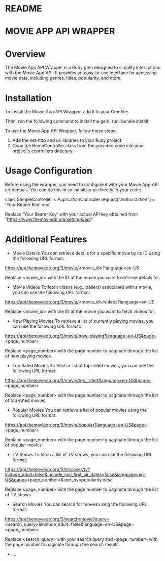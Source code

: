 # README
# MOVIE APP API WRAPPER
# Overview
The Movie App API Wrapper is a Ruby gem designed to simplify interactions with the Movie App API. It provides an easy-to-use interface for accessing movie data, including genres, titles, popularity, and more.

# Installation
To install the Movie App API Wrapper, add it to your Gemfile:

Then, run the following command to install the gem:
run: bundle install

To use the Movie App API Wrapper, follow these steps:
1. Add the net-http and uri libraries to your Ruby project.
2. Copy the HomeController class from the provided code into your project's controllers directory.

# Usage Configuration
Before using the wrapper, you need to configure it with your Movie App API credentials. You can do this in an initializer or directly in your code:

class SampleController < ApplicationController
request["Authorization"] = 'Your Bearer Key'
end

Replace 'Your Bearer Key' with your actual API key obtained from "https://www.themoviedb.org/settings/api".

# Additional Features
* Movie Details
You can retrieve details for a specific movie by its ID using the following URL format:

https://api.themoviedb.org/3/movie/<movie_id>?language=en-US

Replace <movie_id> with the ID of the movie you want to retrieve details for.

* Movie Videos
To fetch videos (e.g., trailers) associated with a movie, you can use the following URL format:

https://api.themoviedb.org/3/movie/<movie_id>/videos?language=en-US

Replace <movie_id> with the ID of the movie you want to fetch videos for.

* Now Playing Movies
To retrieve a list of currently playing movies, you can use the following URL format:

https://api.themoviedb.org/3/movie/now_playing?language=en-US&page=<page_number>

Replace <page_number> with the page number to paginate through the list of now playing movies.

* Top Rated Movies
To fetch a list of top-rated movies, you can use the following URL format:

https://api.themoviedb.org/3/movie/top_rated?language=en-US&page=<page_number>

Replace <page_number> with the page number to paginate through the list of top-rated movies.

* Popular Movies
You can retrieve a list of popular movies using the following URL format:

https://api.themoviedb.org/3/movie/popular?language=en-US&page=<page_number>

Replace <page_number> with the page number to paginate through the list of popular movies.

* TV Shows
To fetch a list of TV shows, you can use the following URL format:

https://api.themoviedb.org/3/discover/tv?include_adult=false&include_null_first_air_dates=false&language=en-US&page=<page_number>&sort_by=popularity.desc

Replace <page_number> with the page number to paginate through the list of TV shows.

* Search Movies
You can search for movies using the following URL format:

https://api.themoviedb.org/3/search/movie?query=<search_query>&include_adult=false&language=en-US&page=<page_number>

Replace <search_query> with your search query and <page_number> with the page number to paginate through the search results.
* ...
